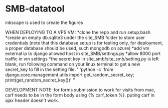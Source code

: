 # SMB-datatool

inkscape is used to create the figures


WHEN DEPLOYING TO A VPS VM:
*clone the repo and run setup.bash
*create an empty db.sqlite3 under the site_SMB folder to store user credentials (note that this database setup is for testing only, for deployment, a proper database should be used, such mongodb on azure)
*add vm external ip to django allowed host in site\_SMB/settings.py
*allow 8000 port traffic in vm settings
*the secret key in site_smb/site_smb/setting.py is left blank, run following command on your linux terminal to get a new secret_key to fill in the setting file. 
'''python -c 'from django.core.management.utils import get_random_secret_key; print(get_random_secret_key())' '''


DEVELOPMENT NOTE:
for forms submission to work for visits from mac, csrf needs to be in the form body using {% csrf_token %}. puting csrf in ajax header doesn't work.


